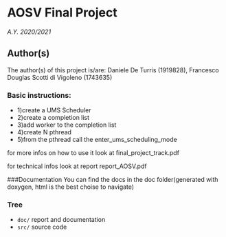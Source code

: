 # AOSV Final Project
_A.Y. 2020/2021_

## Author(s)

The author(s) of this project is/are: Daniele De Turris (1919828), Francesco Douglas Scotti di Vigoleno (1743635) 

### Basic instructions:
  * 1)create a UMS Scheduler
  * 2)create a completion list
  * 3)add worker to the completion list
  * 4)create N pthread
  * 5)from the pthread call the enter_ums_scheduling_mode

for more infos on how to use it look at final_project_track.pdf 

for technical infos look at report report_AOSV.pdf

###Documentation
You can find the docs in the doc folder(generated with doxygen, html is the best choise to navigate)

### Tree
- `doc/` report and documentation
- `src/` source code
